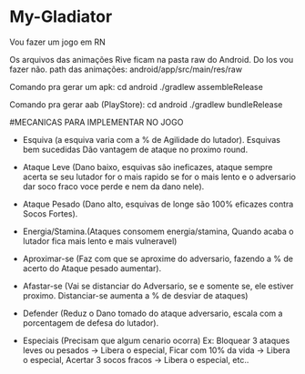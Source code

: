 # My-Gladiator
Vou fazer um jogo em RN

Os arquivos das animações Rive ficam na pasta raw do Android. Do Ios vou fazer não.
path das animações: android/app/src/main/res/raw

Comando pra gerar um apk:
cd android
./gradlew assembleRelease

Comando pra gerar aab (PlayStore):
cd android
./gradlew bundleRelease



#MECANICAS PARA IMPLEMENTAR NO JOGO
- Esquiva (a esquiva varia com a % de Agilidade do lutador).
Esquivas bem sucedidas Dão vantagem de ataque no proximo round.

- Ataque Leve (Dano baixo, esquivas são ineficazes, ataque sempre acerta se seu lutador for o mais rapido se for o mais lento e o adversario dar soco fraco voce perde e nem da dano nele).

- Ataque Pesado (Dano alto, esquivas de longe são 100% eficazes contra Socos Fortes).

- Energia/Stamina.(Ataques consomem energia/stamina, Quando acaba o lutador fica mais lento e mais vulneravel)

- Aproximar-se (Faz com que se aproxime do adversario, fazendo a % de acerto do Ataque pesado aumentar).

- Afastar-se (Vai se distanciar do Adversario, se e somente se, ele estiver proximo. Distanciar-se aumenta a % de desviar de ataques)

- Defender (Reduz o Dano tomado do ataque adversario, escala com a porcentagem de defesa do lutador).

- Especiais (Precisam que algum cenario ocorra)
Ex: Bloquear 3 ataques leves ou pesados -> Libera o especial, Ficar com 10% da vida -> Libera o especial, Acertar 3 socos fracos -> Libera o especial, etc..